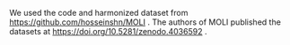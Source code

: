 We used the code and harmonized dataset from https://github.com/hosseinshn/MOLI .
The authors of MOLI published the datasets at https://doi.org/10.5281/zenodo.4036592 .